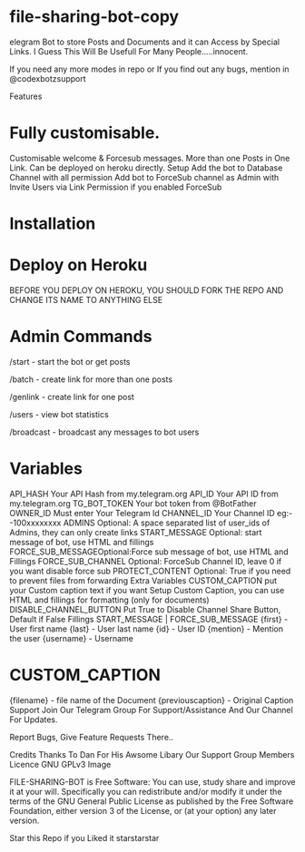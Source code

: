 # file-sharing-bot-copy




elegram Bot to store Posts and Documents and it can Access by Special Links. I Guess This Will Be Usefull For Many People.....innocent.

If you need any more modes in repo or If you find out any bugs, mention in @codexbotzsupport

Features
# Fully customisable.
Customisable welcome & Forcesub messages.
More than one Posts in One Link.
Can be deployed on heroku directly.
Setup
Add the bot to Database Channel with all permission
Add bot to ForceSub channel as Admin with Invite Users via Link Permission if you enabled ForceSub
# Installation
# Deploy on Heroku
BEFORE YOU DEPLOY ON HEROKU, YOU SHOULD FORK THE REPO AND CHANGE ITS NAME TO ANYTHING ELSE
# Admin Commands
/start - start the bot or get posts

/batch - create link for more than one posts

/genlink - create link for one post

/users - view bot statistics

/broadcast - broadcast any messages to bot users
# Variables
API_HASH Your API Hash from my.telegram.org
API_ID Your API ID from my.telegram.org
TG_BOT_TOKEN Your bot token from @BotFather
OWNER_ID Must enter Your Telegram Id
CHANNEL_ID Your Channel ID eg:- -100xxxxxxxx
ADMINS Optional: A space separated list of user_ids of Admins, they can only create links
START_MESSAGE Optional: start message of bot, use HTML and fillings
FORCE_SUB_MESSAGEOptional:Force sub message of bot, use HTML and Fillings
FORCE_SUB_CHANNEL Optional: ForceSub Channel ID, leave 0 if you want disable force sub
PROTECT_CONTENT Optional: True if you need to prevent files from forwarding
Extra Variables
CUSTOM_CAPTION put your Custom caption text if you want Setup Custom Caption, you can use HTML and fillings for formatting (only for documents)
DISABLE_CHANNEL_BUTTON Put True to Disable Channel Share Button, Default if False
Fillings
START_MESSAGE | FORCE_SUB_MESSAGE
{first} - User first name
{last} - User last name
{id} - User ID
{mention} - Mention the user
{username} - Username
# CUSTOM_CAPTION
{filename} - file name of the Document
{previouscaption} - Original Caption
Support
Join Our Telegram Group For Support/Assistance And Our Channel For Updates.

Report Bugs, Give Feature Requests There..

Credits
Thanks To Dan For His Awsome Libary
Our Support Group Members
Licence
GNU GPLv3 Image

FILE-SHARING-BOT is Free Software: You can use, study share and improve it at your will. Specifically you can redistribute and/or modify it under the terms of the GNU General Public License as published by the Free Software Foundation, either version 3 of the License, or (at your option) any later version.

Star this Repo if you Liked it starstarstar
